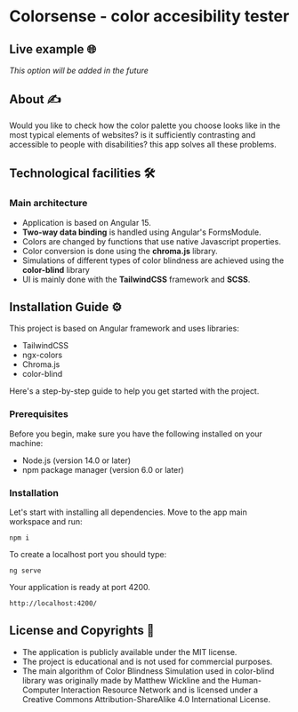 # Colorsense - color accesibility tester

## Live example 🌐

_This option will be added in the future_

## About ✍️

Would you like to check how the color palette you choose looks like in the most typical elements of websites? is it sufficiently contrasting and accessible to people with disabilities? this app solves all these problems.

## Technological facilities 🛠️

### Main architecture

- Application is based on Angular 15.
- **Two-way data binding** is handled using Angular's FormsModule.
- Colors are changed by functions that use native Javascript properties.
- Color conversion is done using the **chroma.js** library.
- Simulations of different types of color blindness are achieved using the **color-blind** library
- UI is mainly done with the **TailwindCSS** framework and **SCSS**.

## Installation Guide ⚙️

This project is based on Angular framework and uses libraries:

- TailwindCSS
- ngx-colors
- Chroma.js
- color-blind

Here's a step-by-step guide to help you get started with the project.

### Prerequisites

Before you begin, make sure you have the following installed on your machine:

- Node.js (version 14.0 or later)
- npm package manager (version 6.0 or later)

### Installation

Let's start with installing all dependencies. Move to the app main workspace and run:

    npm i

To create a localhost port you should type:

    ng serve

Your application is ready at port 4200.

    http://localhost:4200/

## License and Copyrights 📜

- The application is publicly available under the MIT license.
- The project is educational and is not used for commercial purposes.
- The main algorithm of Color Blindness Simulation used in color-blind library was originally made by Matthew Wickline and the Human-Computer Interaction Resource Network and is licensed under a Creative Commons Attribution-ShareAlike 4.0 International License.
